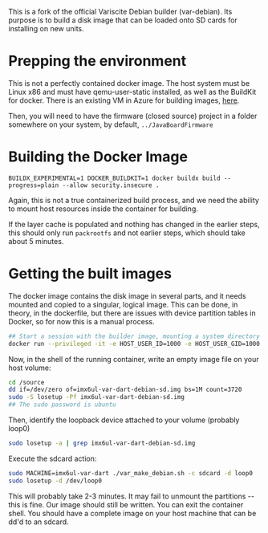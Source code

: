 This is a fork of the official Variscite Debian builder (var-debian). Its purpose is to build a disk image that can be loaded onto SD cards for installing on new units.

# Prepping the environment

This is not a perfectly contained docker image. The host system must be Linux x86 and must have qemu-user-static installed, as well as the BuildKit for docker. There is an existing VM in Azure for building images, [here](https://portal.azure.com/#@servicesperryweather.onmicrosoft.com/resource/subscriptions/89a39f68-22ab-4566-9060-fe78a00c8d19/resourcegroups/pw-dev-rg/providers/Microsoft.Compute/virtualMachines/Firmware-Build/connect).

Then, you will need to have the firmware (closed source) project in a folder somewhere on your system, by default, `../JavaBoardFirmware`

# Building the Docker Image

`BUILDX_EXPERIMENTAL=1 DOCKER_BUILDKIT=1 docker buildx build --progress=plain --allow security.insecure .`

Again, this is not a true containerized build process, and we need the ability to mount host resources inside the container for building.

If the layer cache is populated and nothing has changed in the earlier steps, this should only run `packrootfs` and not earlier steps, which should take about 5 minutes.

# Getting the built images

The docker image contains the disk image in several parts, and it needs mounted and copied to a singular, logical image. This can be done, in theory, in the dockerfile, but there are issues with device partition tables in Docker, so for now this is a manual process.

```bash
## Start a session with the builder image, mounting a system directory as a volume.
docker run --privileged -it -e HOST_USER_ID=1000 -e HOST_USER_GID=1000 -v $(pwd):/source pweathercontainerregister.azurecr.io/jboard/variscite-debian:v20.04-test
```

Now, in the shell of the running container, write an empty image file on your host volume:

```bash
cd /source
dd if=/dev/zero of=imx6ul-var-dart-debian-sd.img bs=1M count=3720
sudo -S losetup -Pf imx6ul-var-dart-debian-sd.img
## The sudo password is ubuntu
```

Then, identify the loopback device attached to your volume (probably loop0)

```bash
sudo losetup -a | grep imx6ul-var-dart-debian-sd.img
```

Execute the sdcard action:

```bash
sudo MACHINE=imx6ul-var-dart ./var_make_debian.sh -c sdcard -d loop0
sudo losetup -d /dev/loop0
```

This will probably take 2-3 minutes. It may fail to unmount the partitions -- this is fine. Our image should still be written. You can exit the container shell. You should have a complete image on your host machine that can be dd'd to an sdcard.
